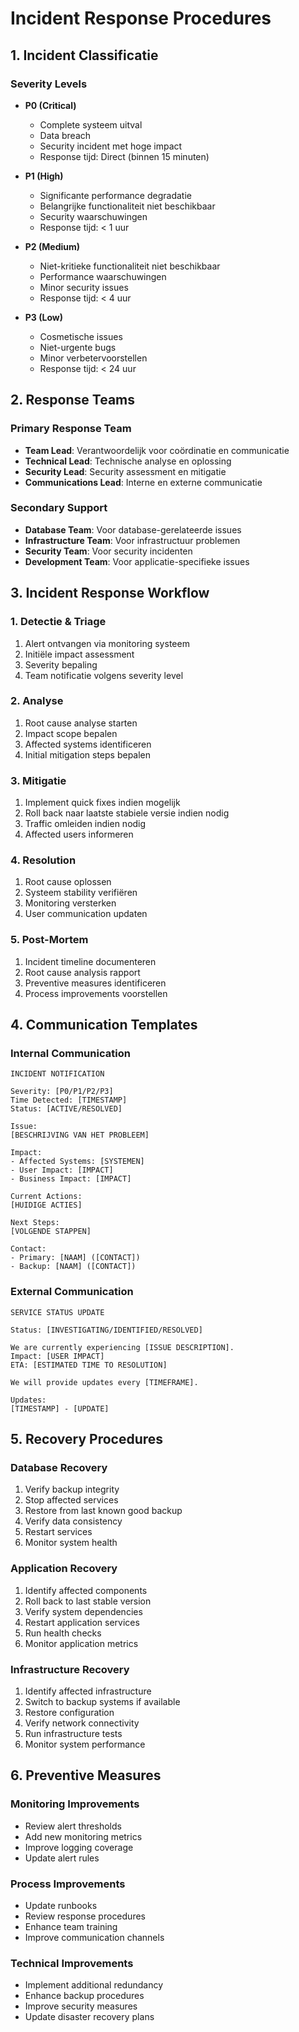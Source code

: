 # Incident Response Procedures

## 1. Incident Classificatie

### Severity Levels
- **P0 (Critical)**
  - Complete systeem uitval
  - Data breach
  - Security incident met hoge impact
  - Response tijd: Direct (binnen 15 minuten)

- **P1 (High)**
  - Significante performance degradatie
  - Belangrijke functionaliteit niet beschikbaar
  - Security waarschuwingen
  - Response tijd: < 1 uur

- **P2 (Medium)**
  - Niet-kritieke functionaliteit niet beschikbaar
  - Performance waarschuwingen
  - Minor security issues
  - Response tijd: < 4 uur

- **P3 (Low)**
  - Cosmetische issues
  - Niet-urgente bugs
  - Minor verbetervoorstellen
  - Response tijd: < 24 uur

## 2. Response Teams

### Primary Response Team
- **Team Lead**: Verantwoordelijk voor coördinatie en communicatie
- **Technical Lead**: Technische analyse en oplossing
- **Security Lead**: Security assessment en mitigatie
- **Communications Lead**: Interne en externe communicatie

### Secondary Support
- **Database Team**: Voor database-gerelateerde issues
- **Infrastructure Team**: Voor infrastructuur problemen
- **Security Team**: Voor security incidenten
- **Development Team**: Voor applicatie-specifieke issues

## 3. Incident Response Workflow

### 1. Detectie & Triage
1. Alert ontvangen via monitoring systeem
2. Initiële impact assessment
3. Severity bepaling
4. Team notificatie volgens severity level

### 2. Analyse
1. Root cause analyse starten
2. Impact scope bepalen
3. Affected systems identificeren
4. Initial mitigation steps bepalen

### 3. Mitigatie
1. Implement quick fixes indien mogelijk
2. Roll back naar laatste stabiele versie indien nodig
3. Traffic omleiden indien nodig
4. Affected users informeren

### 4. Resolution
1. Root cause oplossen
2. Systeem stability verifiëren
3. Monitoring versterken
4. User communication updaten

### 5. Post-Mortem
1. Incident timeline documenteren
2. Root cause analysis rapport
3. Preventive measures identificeren
4. Process improvements voorstellen

## 4. Communication Templates

### Internal Communication
```
INCIDENT NOTIFICATION

Severity: [P0/P1/P2/P3]
Time Detected: [TIMESTAMP]
Status: [ACTIVE/RESOLVED]

Issue:
[BESCHRIJVING VAN HET PROBLEEM]

Impact:
- Affected Systems: [SYSTEMEN]
- User Impact: [IMPACT]
- Business Impact: [IMPACT]

Current Actions:
[HUIDIGE ACTIES]

Next Steps:
[VOLGENDE STAPPEN]

Contact:
- Primary: [NAAM] ([CONTACT])
- Backup: [NAAM] ([CONTACT])
```

### External Communication
```
SERVICE STATUS UPDATE

Status: [INVESTIGATING/IDENTIFIED/RESOLVED]

We are currently experiencing [ISSUE DESCRIPTION].
Impact: [USER IMPACT]
ETA: [ESTIMATED TIME TO RESOLUTION]

We will provide updates every [TIMEFRAME].

Updates:
[TIMESTAMP] - [UPDATE]
```

## 5. Recovery Procedures

### Database Recovery
1. Verify backup integrity
2. Stop affected services
3. Restore from last known good backup
4. Verify data consistency
5. Restart services
6. Monitor system health

### Application Recovery
1. Identify affected components
2. Roll back to last stable version
3. Verify system dependencies
4. Restart application services
5. Run health checks
6. Monitor application metrics

### Infrastructure Recovery
1. Identify affected infrastructure
2. Switch to backup systems if available
3. Restore configuration
4. Verify network connectivity
5. Run infrastructure tests
6. Monitor system performance

## 6. Preventive Measures

### Monitoring Improvements
- Review alert thresholds
- Add new monitoring metrics
- Improve logging coverage
- Update alert rules

### Process Improvements
- Update runbooks
- Review response procedures
- Enhance team training
- Improve communication channels

### Technical Improvements
- Implement additional redundancy
- Enhance backup procedures
- Improve security measures
- Update disaster recovery plans
